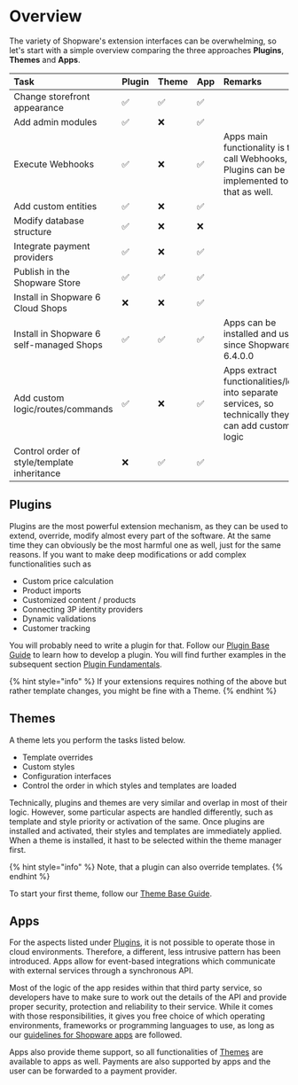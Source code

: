# Overview

The variety of Shopware's extension interfaces can be overwhelming, so let's start with a simple overview comparing the three approaches **Plugins**, **Themes** and **Apps**.

| Task | Plugin | Theme | App | Remarks |
| :--- | :--- | :--- | :--- | :--- |
| Change storefront appearance | ✅ | ✅ | ✅ |  |
| Add admin modules | ✅ | ❌ | ✅ |  |
| Execute Webhooks | ✅ | ❌ | ✅ | Apps main functionality is to call Webhooks, but Plugins can be implemented to do that as well. |
| Add custom entities | ✅ | ❌ | ✅ |  |
| Modify database structure | ✅ | ❌ | ❌ |  |
| Integrate payment providers | ✅ | ❌ | ✅ |  |
| Publish in the Shopware Store | ✅ | ✅ | ✅ |  |
| Install in Shopware 6 Cloud Shops | ❌ | ❌ | ✅ |  |
| Install in Shopware 6 self-managed Shops | ✅ | ✅ | ✅ | Apps can be installed and used since Shopware 6.4.0.0 |
| Add custom logic/routes/commands | ✅ | ❌ | ✅ | Apps extract functionalities/logic into separate services, so technically they can add custom logic |
| Control order of style/template inheritance | ❌ | ✅ | ✅ |  |

## Plugins

Plugins are the most powerful extension mechanism, as they can be used to extend, override, modify almost every part of the software. At the same time they can obviously be the most harmful one as well, just for the same reasons. If you want to make deep modifications or add complex functionalities such as

* Custom price calculation
* Product imports
* Customized content / products
* Connecting 3P identity providers
* Dynamic validations
* Customer tracking

You will probably need to write a plugin for that. Follow our [Plugin Base Guide](plugins/plugin-base-guide.md) to learn how to develop a plugin. You will find further examples in the subsequent section [Plugin Fundamentals](plugins/plugin-fundamentals/).

{% hint style="info" %}
If your extensions requires nothing of the above but rather template changes, you might be fine with a Theme.
{% endhint %}

## Themes

A theme lets you perform the tasks listed below.

* Template overrides
* Custom styles
* Configuration interfaces
* Control the order in which styles and templates are loaded

Technically, plugins and themes are very similar and overlap in most of their logic. However, some particular aspects are handled differently, such as template and style priority or activation of the same. Once plugins are installed and activated, their styles and templates are immediately applied. When a theme is installed, it hast to be selected within the theme manager first.

{% hint style="info" %}
Note, that a plugin can also override templates.
{% endhint %}

To start your first theme, follow our [Theme Base Guide](themes/theme-base-guide.md).

## Apps

For the aspects listed under [Plugins](overview.md#plugins), it is not possible to operate those in cloud environments. Therefore, a different, less intrusive pattern has been introduced. Apps allow for event-based integrations which communicate with external services through a synchronous API.

Most of the logic of the app resides within that third party service, so developers have to make sure to work out the details of the API and provide proper security, protection and reliability to their service. While it comes with those responsibilities, it gives you free choice of which operating environments, frameworks or programming languages to use, as long as our [guidelines for Shopware apps](apps/app-base-guide.md) are followed.

Apps also provide theme support, so all functionalities of [Themes](overview.md#themes) are available to apps as well. Payments are also supported by apps and the user can be forwarded to a payment provider.

